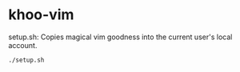 khoo-vim
========

setup.sh: Copies magical vim goodness into the current user's local account.

    ./setup.sh
